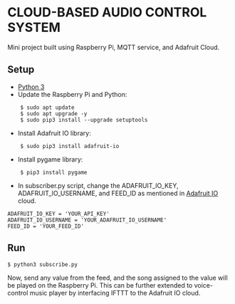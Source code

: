# CLOUD-BASED AUDIO CONTROL SYSTEM
Mini project built using Raspberry Pi, MQTT service, and Adafruit Cloud.

## Setup
- [Python 3](https://www.python.org/downloads/)
- Update the Raspberry Pi and Python:
```
    $ sudo apt update
    $ sudo apt upgrade -y
    $ sudo pip3 install --upgrade setuptools
```
- Install Adafruit IO library:
```
    $ sudo pip3 install adafruit-io
```
- Install pygame library:
```
    $ pip3 install pygame
```
- In subscriber.py script, change the ADAFRUIT_IO_KEY, ADAFRUIT_IO_USERNAME, and FEED_ID as mentioned in [Adafruit IO](https://io.adafruit.com/) cloud.
```
ADAFRUIT_IO_KEY = 'YOUR_API_KEY'
ADAFRUIT_IO_USERNAME = 'YOUR_ADAFRUIT_IO_USERNAME'
FEED_ID = 'YOUR_FEED_ID'
```
## Run
```
$ python3 subscribe.py
```
Now, send any value from the feed, and the song assigned to the value will be played on the Raspberry Pi.
This can be further extended to voice-control music player by interfacing IFTTT to the Adafruit IO cloud.
